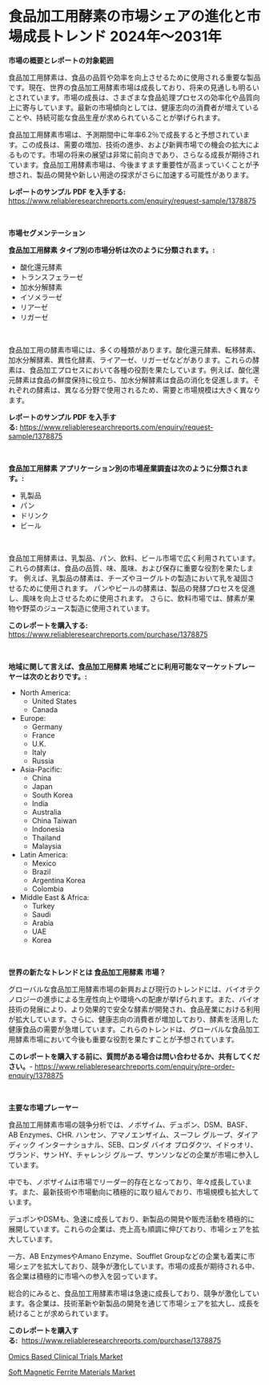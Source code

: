 <p><h1>食品加工用酵素の市場シェアの進化と市場成長トレンド 2024年〜2031年</h1></p><p><strong>市場の概要とレポートの対象範囲</strong></p>
<p><p>食品加工用酵素は、食品の品質や効率を向上させるために使用される重要な製品です。現在、世界の食品加工用酵素市場は成長しており、将来の見通しも明るいとされています。市場の成長は、さまざまな食品処理プロセスの効率化や品質向上に寄与しています。最新の市場傾向としては、健康志向の消費者が増えていることや、持続可能な食品生産が求められていることが挙げられます。</p><p>食品加工用酵素市場は、予測期間中に年率6.2％で成長すると予想されています。この成長は、需要の増加、技術の進歩、および新興市場での機会の拡大によるものです。市場の将来の展望は非常に前向きであり、さらなる成長が期待されています。食品加工用酵素市場は、今後ますます重要性が高まっていくことが予想され、製品の開発や新しい用途の探求がさらに加速する可能性があります。</p></p>
<p><strong>レポートのサンプル PDF を入手する:</strong> <a href="https://www.reliableresearchreports.com/enquiry/request-sample/1378875">https://www.reliableresearchreports.com/enquiry/request-sample/1378875</a></p>
<p>&nbsp;</p>
<p><strong>市場セグメンテーション</strong></p>
<p><strong>食品加工用酵素 タイプ別の市場分析は次のように分類されます。:</strong></p>
<p><ul><li>酸化還元酵素</li><li>トランスフェラーゼ</li><li>加水分解酵素</li><li>イソメラーゼ</li><li>リアーゼ</li><li>リガーゼ</li></ul></p>
<p>&nbsp;</p>
<p><p>食品加工用の酵素市場には、多くの種類があります。酸化還元酵素、転移酵素、加水分解酵素、異性化酵素、ライアーゼ、リガーゼなどがあります。これらの酵素は、食品加工プロセスにおいて各種の役割を果たしています。例えば、酸化還元酵素は食品の鮮度保持に役立ち、加水分解酵素は食品の消化を促進します。それぞれの酵素は、異なる分野で使用されるため、需要と市場規模は大きく異なります。</p></p>
<p><strong>レポートのサンプル PDF を入手する:</strong>&nbsp;<a href="https://www.reliableresearchreports.com/enquiry/request-sample/1378875">https://www.reliableresearchreports.com/enquiry/request-sample/1378875</a></p>
<p>&nbsp;</p>
<p><strong> 食品加工用酵素 アプリケーション別の市場産業調査は次のように分類されます。:</strong></p>
<p><ul><li>乳製品</li><li>パン</li><li>ドリンク</li><li>ビール</li></ul></p>
<p>&nbsp;</p>
<p><p>食品加工用酵素は、乳製品、パン、飲料、ビール市場で広く利用されています。 これらの酵素は、食品の品質、味、風味、および保存に重要な役割を果たします。 例えば、乳製品の酵素は、チーズやヨーグルトの製造において乳を凝固させるために使用されます。 パンやビールの酵素は、製品の発酵プロセスを促進し、風味を向上させるために使用されます。 さらに、飲料市場では、酵素が果物や野菜のジュース製造に使用されています。</p></p>
<p><strong>このレポートを購入する:</strong>&nbsp; <a href="https://www.reliableresearchreports.com/purchase/1378875">https://www.reliableresearchreports.com/purchase/1378875</a></p>
<p>&nbsp;</p>
<p><strong>地域に関して言えば、食品加工用酵素 地域ごとに利用可能なマーケットプレーヤーは次のとおりです。:</strong></p>
<p><ul>
    <li>
        North America:
        <ul>
            <li>United States</li>
            <li>Canada</li>
        </ul>
    </li>
    <li>
        Europe:
        <ul>
            <li>Germany</li>
            <li>France</li>
            <li>U.K.</li>
            <li>Italy</li>
            <li>Russia</li>
        </ul>
    </li>
    <li>
        Asia-Pacific:
        <ul>
            <li>China</li>
            <li>Japan</li>
            <li>South Korea</li>
            <li>India</li>
            <li>Australia</li>
            <li>China Taiwan</li>
            <li>Indonesia</li>
            <li>Thailand</li>
            <li>Malaysia</li>
        </ul>
    </li>
    <li>
        Latin America:
        <ul>
            <li>Mexico</li>
            <li>Brazil</li>
            <li>Argentina Korea</li>
            <li>Colombia</li>
        </ul>
    </li>
    <li>
        Middle East & Africa:
        <ul>
            <li>Turkey</li>
            <li>Saudi</li>
            <li>Arabia</li>
            <li>UAE</li>
            <li>Korea</li>
        </ul>
    </li>
    </ul></p>
<p>&nbsp;</p>
<p><strong>世界の新たなトレンドとは 食品加工用酵素 市場？</strong></p>
<p><p>グローバルな食品加工用酵素市場の新興および現行のトレンドには、バイオテクノロジーの進歩による生産性向上や環境への配慮が挙げられます。また、バイオ技術の発展により、より効果的で安全な酵素が開発され、食品産業における利用が拡大しています。さらに、健康志向の消費者が増加しており、酵素を活用した健康食品の需要が急増しています。これらのトレンドは、グローバルな食品加工用酵素市場において今後も重要な役割を果たすことが予想されています。</p></p>
<p><strong>このレポートを購入する前に、質問がある場合は問い合わせるか、共有してください。</strong>- <a href="https://www.reliableresearchreports.com/enquiry/pre-order-enquiry/1378875">https://www.reliableresearchreports.com/enquiry/pre-order-enquiry/1378875</a></p>
<p>&nbsp;</p>
<p><strong>主要な市場プレーヤー</strong></p>
<p><p>食品加工用酵素市場の競争分析では、ノボザイム、デュポン、DSM、BASF、AB Enzymes、CHR. ハンセン、アマノエンザイム、スーフレ グループ、ダイアディック インターナショナル、SEB、ロンダ バイオ プロダクツ、イドゥオリ、ヴランド、サン HY、チャレンジ グループ、サンソンなどの企業が市場に参入しています。 </p><p>中でも、ノボザイムは市場でリーダー的存在となっており、年々成長しています。また、最新技術や市場動向に積極的に取り組んでおり、市場規模も拡大しています。</p><p>デュポンやDSMも、急速に成長しており、新製品の開発や販売活動を積極的に展開しています。これらの企業は、売上高も順調に伸びており、市場シェアを拡大しています。</p><p>一方、AB EnzymesやAmano Enzyme、Soufflet Groupなどの企業も着実に市場シェアを拡大しており、競争が激化しています。市場の成長が期待される中、各企業は積極的に市場への参入を図っています。</p><p>総合的にみると、食品加工用酵素市場は急速に成長しており、競争が激化しています。各企業は、技術革新や新製品の開発を通じて市場シェアを拡大し、成長を続けることが求められています。</p></p>
<p><strong>このレポートを購入する:</strong>&nbsp;&nbsp;<a href="https://www.reliableresearchreports.com/purchase/1378875">https://www.reliableresearchreports.com/purchase/1378875</a></p>
<p><p><a href="https://five-trouble-98a.notion.site/Omics-Based-Clinical-Trials-Market-Size-Furnishes-Valuable-Information-Encompassing-Market-Share-Ma-36764fc29de84c9281c9f4ad58c0ee2b">Omics Based Clinical Trials Market</a></p><p><a href="https://github.com/Sarissaschmalingtr6fz2739/Market-Research-Report-List-1/blob/main/soft-magnetic-ferrite-materials-market.md">Soft Magnetic Ferrite Materials Market</a></p></p>